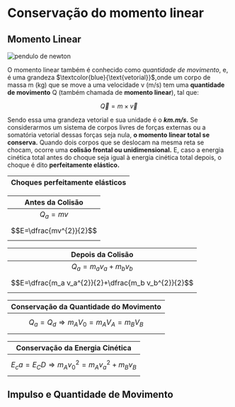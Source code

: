 # Conservação do momento linear

## Momento Linear

![pendulo de newton](https://user-images.githubusercontent.com/119078366/206867154-0a67588f-c381-41c4-be01-b182cb5e8f0a.gif)

O momento linear também é conhecido como *quantidade de movimento*, e, é uma grandeza $\textcolor{blue}{\text{vetorial}}$,onde um corpo de massa m (kg) que se move a uma velocidade v (m/s) tem uma **quantidade de movimento** Q (também chamada de **momento linear**), tal que:

  $$\vec{Q} ={m}\times{\vec{v}}$$

Sendo essa uma grandeza vetorial e sua unidade é o __*km.m/s.*__
	Se considerarmos um sistema de corpos livres de forças externas ou a somatória vetorial dessas forças seja nula, **o momento linear total se conserva.**
Quando dois corpos que se deslocam na mesma reta se chocam, ocorre uma **colisão frontal ou unidimensional.** E, caso a energia cinética total antes do choque seja igual à energia cinética total depois, o choque é dito **perfeitamente elástico.**

|Choques perfeitamente elásticos|
|:---:|

|Antes da Colisão|
|:---:|
|$Q_a=m v$|
|$$E=\dfrac{mv^{2}}{2}$$|

|Depois da Colisão|
|:---:|
|$Q_a=m_a v_a + m_b v_b$|
|$$E=\dfrac{m_a v_a^{2}}{2}+\dfrac{m_b v_b^{2}}{2}$$|

|Conservação da Quantidade do Movimento|
|:---:|
|$$Q_a=Q_d \Longrightarrow m_A V_0=m_A V_A = m_B V_B $$|

|Conservação da Energia Cinética|
|:---:|
|$$E_ca=E_CD \Longrightarrow m_A v_0^{2} = m_A v_a^{2}+m_B v_B$$|


## Impulso e Quantidade de  Movimento















